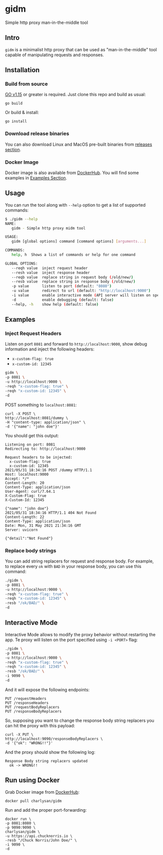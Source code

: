 # gidm
Simple http proxy man-in-the-middle tool

## Intro

`gidm` is a minimalist http proxy that can be used as "man-in-the-middle" tool capable of manipulating requests and responses.

## Installation

### Build from source

[GO v1.15](https://golang.org/doc/go1.15) or greater is required. Just clone this repo and build as usual:

```
go build
```

Or build & install:

```
go install
```

### Download release binaries

You can also download Linux and MacOS pre-built binaries from [releases section](https://github.com/charlysan/gidm/releases).

### Docker Image

Docker image is also available from [DockerHub](https://hub.docker.com/repository/docker/charlysan/gidm). You will find some examples in [Examples Section](#run-using-docker).


## Usage

You can run the tool along with `--help` option to get a list of supported commands:

```bash
$ ./gidm --help
NAME:
   gidm - Simple http proxy midm tool

USAGE:
   gidm [global options] command [command options] [arguments...]

COMMANDS:
   help, h  Shows a list of commands or help for one command

GLOBAL OPTIONS:
   --reqh value  inject request header
   --resh value  inject response header
   --reqb value  replace string in request body (/old/new/)
   --resb value  replace string in response body (/old/new/)
   -p value      listen to port (default: "8080")
   -u value      redirect to url (default: "http://localhost:9000")
   -i value      enable interactive mode (API server will listen on specified port)
   -d            enable debugging (default: false)
   --help, -h    show help (default: false)
```

## Examples

### Inject Request Headers

Listen on port `8081` and forward to `http://localhost:9000`, show debug information and inject the following headers:
- `x-custom-flag: true`
- `x-custom-id: 12345`


```bash
gidm \
-p 8081 \
-u http://localhost:9000 \
-reqh "x-custom-flag: true" \
-reqh "x-custom-id: 12345" \
-d
```

POST something to `localhost:8081`:
```
curl -X POST \
http://localhost:8081/dummy \
-H "content-type: application/json" \
-d '{"name": "john doe"}'
```

You should get this output:
```
Listening on port: 8081
Redirecting to: http://localhost:9000

Request headers to be injected:
  x-custom-flag: true
  x-custom-id: 12345
2021/05/31 18:34:16 POST /dummy HTTP/1.1
Host: localhost:9000
Accept: */*
Content-Length: 20
Content-Type: application/json
User-Agent: curl/7.64.1
X-Custom-Flag: true
X-Custom-Id: 12345

{"name": "john doe"}
2021/05/31 18:34:16 HTTP/1.1 404 Not Found
Content-Length: 22
Content-Type: application/json
Date: Mon, 31 May 2021 21:34:16 GMT
Server: uvicorn

{"detail":"Not Found"}
```

### Replace body strings

You can add string replacers for request and response body. 
For example, to replace every `ok` with `BAD` in your response body, you can use this command:

```bash
./gidm \
-p 8081 \
-u http://localhost:9000 \
-reqh "x-custom-flag: true" \
-reqh "x-custom-id: 12345" \
-resb "/ok/BAD/" \
-d
```

## Interactive Mode

Interactive Mode allows to modify the proxy behavior without restarting the app. Te proxy will listen on the port specified using `-i <PORT>` flag:

```bash
./gidm \
-p 8081 \
-u http://localhost:9000 \
-reqh "x-custom-flag: true" \
-reqh "x-custom-id: 12345" \
-resb "/ok/BAD/" \
-i 9090 \
-d
```

And it will expose the following endpoints:

```
PUT /requestHeaders
PUT /responseHeaders
PUT /requestBodyReplacers
PUT /responseBodyReplacers
```

So, supposing you want to change the response body string replacers you can hit the proxy with this payload:

```
curl -X PUT \
http://localhost:9090/responseBodyReplacers \
-d '{"ok": "WRONG!!"}'
```

And the proxy should show the following log:
```
Response Body string replacers updated
  ok -> WRONG!!
```

## Run using Docker

Grab Docker image from [DockerHub](https://hub.docker.com/repository/docker/charlysan/gidm):

```
docker pull charlysan/gidm
```

Run and add the proper port-forwarding:

```
docker run \
-p 8081:8080 \
-p 9090:9090 \
charlysan/gidm \
-u https://api.chucknorris.io \
-resb "/Chuck Norris/John Doe/" \
-i 9090 \
-d
```
